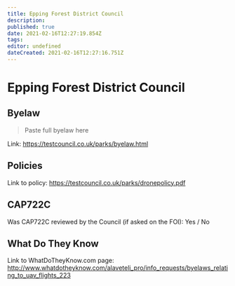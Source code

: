 ```yaml
---
title: Epping Forest District Council
description: 
published: true
date: 2021-02-16T12:27:19.854Z
tags: 
editor: undefined
dateCreated: 2021-02-16T12:27:16.751Z
---
```


# Epping Forest District Council


## Byelaw
> Paste full byelaw here

Link:
https://testcouncil.co.uk/parks/byelaw.html

## Policies
Link to policy:
https://testcouncil.co.uk/parks/dronepolicy.pdf

## CAP722C

Was CAP722C reviewed by the Council (if asked on the FOI): Yes / No

## What Do They Know

Link to WhatDoTheyKnow.com page:
http://www.whatdotheyknow.com/alaveteli_pro/info_requests/byelaws_relating_to_uav_flights_223

